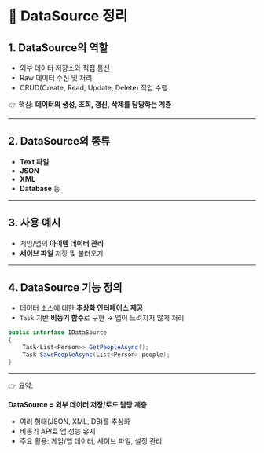 ﻿# 📑 DataSource 정리

## 1. DataSource의 역할

- 외부 데이터 저장소와 직접 통신
- Raw 데이터 수신 및 처리
- CRUD(Create, Read, Update, Delete) 작업 수행

👉 핵심: **데이터의 생성, 조회, 갱신, 삭제를 담당하는 계층**

---

## 2. DataSource의 종류

- **Text 파일**
- **JSON**
- **XML**
- **Database** 등

---

## 3. 사용 예시

- 게임/앱의 **아이템 데이터 관리**
- **세이브 파일** 저장 및 불러오기

---

## 4. DataSource 기능 정의

- 데이터 소스에 대한 **추상화 인터페이스 제공**
- `Task` 기반 **비동기 함수**로 구현 → 앱이 느려지지 않게 처리

```csharp
public interface IDataSource
{
    Task<List<Person>> GetPeopleAsync();
    Task SavePeopleAsync(List<Person> people);
}

```

---

👉 요약:

**DataSource = 외부 데이터 저장/로드 담당 계층**

- 여러 형태(JSON, XML, DB)를 추상화
- 비동기 API로 앱 성능 유지
- 주요 활용: 게임/앱 데이터, 세이브 파일, 설정 관리
